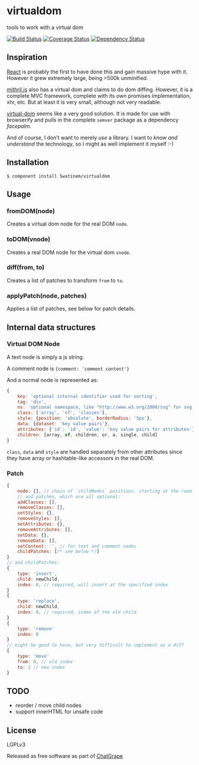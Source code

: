# virtualdom

tools to work with a virtual dom

[![Build Status](https://travis-ci.org/Swatinem/virtualdom.png?branch=master)](https://travis-ci.org/Swatinem/virtualdom)
[![Coverage Status](https://coveralls.io/repos/Swatinem/virtualdom/badge.png?branch=master)](https://coveralls.io/r/Swatinem/virtualdom)
[![Dependency Status](https://gemnasium.com/Swatinem/virtualdom.png)](https://gemnasium.com/Swatinem/virtualdom)

## Inspiration

[React](http://facebook.github.io/react/) is probably the first to have done this
and gain massive hype with it. However it grew extremely large, being >500k
unminified.

[mithril.js](https://github.com/lhorie/mithril.js) also has a virtual dom and
claims to do dom diffing. However, it is a complete MVC framework, complete with
its own promises implementation, xhr, etc. But at least it is very small, although
not very readable.

[virtual-dom](https://github.com/Matt-Esch/virtual-dom) seems like a very good
solution. It is made for use with browserify and pulls in the complete `semver`
package as a dependency *facepalm*.

And of course, I don’t want to merely *use* a library. I want to
*know and understand* the technology, so I might as well implement it myself :-)

## Installation

    $ component install Swatinem/virtualdom

## Usage

### fromDOM(node)

Creates a virtual dom node for the real DOM `node`.

### toDOM(vnode)

Creates a real DOM node for the virtual dom `vnode`.

### diff(from, to)

Creates a list of patches to transform `from` to `to`.

### applyPatch(node, patches)

Applies a list of patches, see below for patch details.

## Internal data structures

### Virtual DOM Node

A text node is simply a js string.

A comment node is `{comment: 'comment content'}`

And a normal node is represented as:

```js
{
	key: 'optional internal identifier used for sorting',
	tag: 'div',
	ns: 'optional namespace, like "http://www.w3.org/2000/svg" for svg'
	class: ['array', 'of', 'classes'],
	style: {position: 'absolute', borderRadius: '5px'},
	data: {dataset: 'key value pairs'},
	attributes: {'id': 'id', 'value': 'key value pairs for attributes'},
	children: [array, of, children, or, a, single, child]
}
```

`class`, `data` and `style` are handled separately from other attributes
since they have array or hashtable-like accessors in the real DOM.

### Patch

```js
{
	node: [], // chain of `childNodes` positions, starting at the room node
	// and patches, which are all optional:
	addClasses: [],
	removeClasses: [],
	setStyles: {},
	removeStyles: [],
	setAttributes: {},
	removeAttributes: [],
	setData: {},
	removeData: [],
	setContent: '', // for text and comment nodes
	childPatches: [/* see below */]
}
// and childPatches:
{
	type: 'insert',
	child: newChild,
	index: 0, // required, will insert at the specified index
}
{
	type: 'replace',
	child: newChild,
	index: 0, // required, index of the old child
}
{
	type: 'remove'
	index: 0
}
// might be good to have, but very difficult to implement as a diff
{
	type: 'move'
	from: 0, // old index
	to: 1 // new index
}
```

## TODO

* reorder / move child nodes
* support innerHTML for unsafe code

## License

  LGPLv3

  Released as free software as part of [ChatGrape](https://chatgrape.com/)

